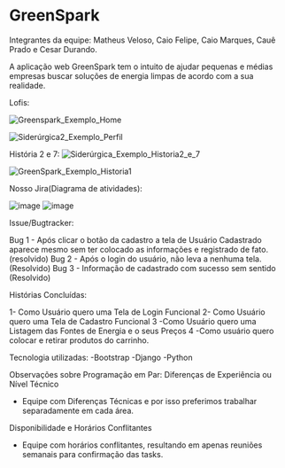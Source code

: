 # GreenSpark

Integrantes da equipe: Matheus Veloso, Caio Felipe, Caio Marques, Cauê Prado e Cesar Durando.

A aplicação web GreenSpark tem o intuito de ajudar pequenas e médias empresas buscar soluções de energia limpas de acordo com a sua realidade.


Lofis:


![Greenspark_Exemplo_Home](https://github.com/user-attachments/assets/641f01e4-d066-4ab1-ae4b-2c990d576f2c)

![Siderúrgica2_Exemplo_Perfil](https://github.com/user-attachments/assets/7521c25c-b998-4ab4-bec5-fd6a0c6341fb)

História 2 e 7:
![Siderúrgica_Exemplo_Historia2_e_7](https://github.com/user-attachments/assets/1e873bbf-e7d1-4e6f-b750-a4de3507ec9b)


![GreenSpark_Exemplo_Historia1](https://github.com/user-attachments/assets/f559d0dd-6d31-4d48-acb7-8793c700d635)






Nosso Jira(Diagrama de atividades):


![image](https://github.com/user-attachments/assets/49a6d821-e430-4dea-b91b-1cbf33abdbb9)
![image](https://github.com/user-attachments/assets/04602599-1825-4874-99f3-0db1d9b37f23)








Issue/Bugtracker:

Bug 1 - Após clicar o botão da cadastro a tela de Usuário Cadastrado aparece mesmo sem ter colocado as informações e registrado de fato. (resolvido)
Bug 2 - Após o login do usuário, não leva a nenhuma tela. (Resolvido)
Bug 3 - Informação de cadastrado com sucesso sem sentido (Resolvido)



Histórias Concluídas:

1- Como Usuário quero uma Tela de Login Funcional
2- Como Usuário quero uma Tela de Cadastro Funcional
3 -Como Usuário quero uma Listagem das Fontes de Energia e o seus Preços
4 -Como usuário quero colocar e retirar produtos do carrinho.

Tecnologia utilizadas:
-Bootstrap
-Django
-Python

Observações sobre Programação em Par:
Diferenças de Experiência ou Nível Técnico 
- Equipe com Diferenças Técnicas e por isso preferimos trabalhar separadamente em cada área.

Disponibilidade e Horários Conflitantes
- Equipe com horários conflitantes, resultando em apenas reuniões semanais para confirmação das tasks.














